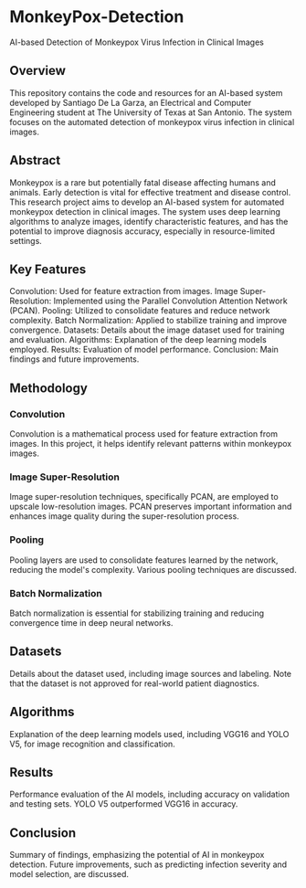 # MonkeyPox-Detection
AI-based Detection of Monkeypox Virus Infection in Clinical Images

<h2>Overview</h2>
This repository contains the code and resources for an AI-based system developed by Santiago De La Garza, an Electrical and Computer Engineering student at The University of Texas at San Antonio. The system focuses on the automated detection of monkeypox virus infection in clinical images.

<h2>Abstract</h2>
Monkeypox is a rare but potentially fatal disease affecting humans and animals. Early detection is vital for effective treatment and disease control. This research project aims to develop an AI-based system for automated monkeypox detection in clinical images. The system uses deep learning algorithms to analyze images, identify characteristic features, and has the potential to improve diagnosis accuracy, especially in resource-limited settings.

<h2>Key Features</h2>
Convolution: Used for feature extraction from images.
Image Super-Resolution: Implemented using the Parallel Convolution Attention Network (PCAN).
Pooling: Utilized to consolidate features and reduce network complexity.
Batch Normalization: Applied to stabilize training and improve convergence.
Datasets: Details about the image dataset used for training and evaluation.
Algorithms: Explanation of the deep learning models employed.
Results: Evaluation of model performance.
Conclusion: Main findings and future improvements.
<h2>Methodology</h2>
<h3>Convolution</h3>
Convolution is a mathematical process used for feature extraction from images. In this project, it helps identify relevant patterns within monkeypox images.

<h3>Image Super-Resolution</h3>
Image super-resolution techniques, specifically PCAN, are employed to upscale low-resolution images. PCAN preserves important information and enhances image quality during the super-resolution process.

<h3>Pooling</h3>
Pooling layers are used to consolidate features learned by the network, reducing the model's complexity. Various pooling techniques are discussed.

<h3>Batch Normalization</h3>
Batch normalization is essential for stabilizing training and reducing convergence time in deep neural networks.

<h2>Datasets</h2>
Details about the dataset used, including image sources and labeling. Note that the dataset is not approved for real-world patient diagnostics.

<h2>Algorithms</h2>
Explanation of the deep learning models used, including VGG16 and YOLO V5, for image recognition and classification.

<h2>Results</h2>
Performance evaluation of the AI models, including accuracy on validation and testing sets. YOLO V5 outperformed VGG16 in accuracy.

<h2>Conclusion</h2>
Summary of findings, emphasizing the potential of AI in monkeypox detection. Future improvements, such as predicting infection severity and model selection, are discussed.
